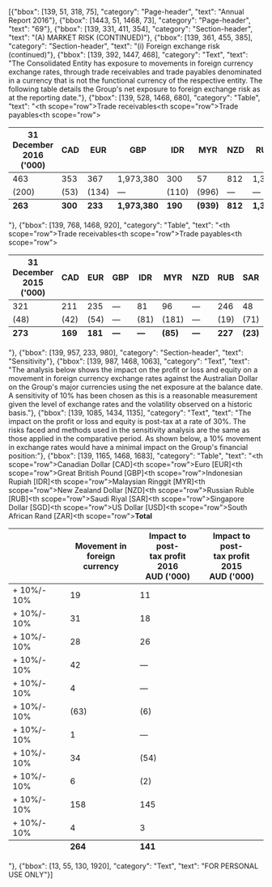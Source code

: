 [{"bbox": [139, 51, 318, 75], "category": "Page-header", "text": "Annual Report 2016"}, {"bbox": [1443, 51, 1468, 73], "category": "Page-header", "text": "69"}, {"bbox": [139, 331, 411, 354], "category": "Section-header", "text": "(A) MARKET RISK (CONTINUED)"}, {"bbox": [139, 361, 455, 385], "category": "Section-header", "text": "(i) Foreign exchange risk (continued)"}, {"bbox": [139, 392, 1447, 468], "category": "Text", "text": "The Consolidated Entity has exposure to movements in foreign currency exchange rates, through trade receivables and trade payables denominated in a currency that is not the functional currency of the respective entity. The following table details the Group's net exposure to foreign exchange risk as at the reporting date."}, {"bbox": [139, 528, 1468, 680], "category": "Table", "text": "<table><thead><tr><th>31 December 2016 ('000)</th><th>CAD</th><th>EUR</th><th>GBP</th><th>IDR</th><th>MYR</th><th>NZD</th><th>RUB</th><th>SAR</th><th>SGD</th><th>USD</th><th>ZAR</th></tr></thead><tbody><tr><th scope=\"row\">Trade receivables</th><td>463</td><td>353</td><td>367</td><td>1,973,380</td><td>300</td><td>57</td><td>812</td><td>1,304</td><td>216</td><td>1,864</td><td>530</td></tr><tr><th scope=\"row\">Trade payables</th><td>(200)</td><td>(53)</td><td>(134)</td><td>—</td><td>(110)</td><td>(996)</td><td>—</td><td>—</td><td>(33)</td><td>(234)</td><td>—</td></tr></tbody><tfoot><tr><th scope=\"row\"></th><td><strong>263</strong></td><td><strong>300</strong></td><td><strong>233</strong></td><td><strong>1,973,380</strong></td><td><strong>190</strong></td><td><strong>(939)</strong></td><td><strong>812</strong></td><td><strong>1,304</strong></td><td><strong>183</strong></td><td><strong>1,630</strong></td><td><strong>530</strong></td></tr></tfoot></table>"}, {"bbox": [139, 768, 1468, 920], "category": "Table", "text": "<table><thead><tr><th>31 December 2015 ('000)</th><th>CAD</th><th>EUR</th><th>GBP</th><th>IDR</th><th>MYR</th><th>NZD</th><th>RUB</th><th>SAR</th><th>SGD</th><th>USD</th><th>ZAR</th></tr></thead><tbody><tr><th scope=\"row\">Trade receivables</th><td>321</td><td>211</td><td>235</td><td>—</td><td>81</td><td>96</td><td>—</td><td>246</td><td>48</td><td>1,658</td><td>423</td></tr><tr><th scope=\"row\">Trade payables</th><td>(48)</td><td>(42)</td><td>(54)</td><td>—</td><td>(81)</td><td>(181)</td><td>—</td><td>(19)</td><td>(71)</td><td>(152)</td><td>—</td></tr></tbody><tfoot><tr><th scope=\"row\"></th><td><strong>273</strong></td><td><strong>169</strong></td><td><strong>181</strong></td><td><strong>—</strong></td><td><strong>—</strong></td><td><strong>(85)</strong></td><td><strong>—</strong></td><td><strong>227</strong></td><td><strong>(23)</strong></td><td><strong>1,506</strong></td><td><strong>423</strong></td></tr></tfoot></table>"}, {"bbox": [139, 957, 233, 980], "category": "Section-header", "text": "Sensitivity"}, {"bbox": [139, 987, 1468, 1063], "category": "Text", "text": "The analysis below shows the impact on the profit or loss and equity on a movement in foreign currency exchange rates against the Australian Dollar on the Group's major currencies using the net exposure at the balance date. A sensitivity of 10% has been chosen as this is a reasonable measurement given the level of exchange rates and the volatility observed on a historic basis."}, {"bbox": [139, 1085, 1434, 1135], "category": "Text", "text": "The impact on the profit or loss and equity is post-tax at a rate of 30%. The risks faced and methods used in the sensitivity analysis are the same as those applied in the comparative period. As shown below, a 10% movement in exchange rates would have a minimal impact on the Group's financial position:"}, {"bbox": [139, 1165, 1468, 1683], "category": "Table", "text": "<table><thead><tr><th></th><th>Movement in<br>foreign currency</th><th>Impact to post-<br>tax profit 2016<br>AUD ('000)</th><th>Impact to post-<br>tax profit 2015<br>AUD ('000)</th></tr></thead><tbody><tr><th scope=\"row\">Canadian Dollar [CAD]</th><td>+ 10%/- 10%</td><td>19</td><td>11</td></tr><tr><th scope=\"row\">Euro [EUR]</th><td>+ 10%/- 10%</td><td>31</td><td>18</td></tr><tr><th scope=\"row\">Great British Pound [GBP]</th><td>+ 10%/- 10%</td><td>28</td><td>26</td></tr><tr><th scope=\"row\">Indonesian Rupiah [IDR]</th><td>+ 10%/- 10%</td><td>42</td><td>—</td></tr><tr><th scope=\"row\">Malaysian Ringgit [MYR]</th><td>+ 10%/- 10%</td><td>4</td><td>—</td></tr><tr><th scope=\"row\">New Zealand Dollar [NZD]</th><td>+ 10%/- 10%</td><td>(63)</td><td>(6)</td></tr><tr><th scope=\"row\">Russian Ruble [RUB]</th><td>+ 10%/- 10%</td><td>1</td><td>—</td></tr><tr><th scope=\"row\">Saudi Riyal [SAR]</th><td>+ 10%/- 10%</td><td>34</td><td>(54)</td></tr><tr><th scope=\"row\">Singapore Dollar [SGD]</th><td>+ 10%/- 10%</td><td>6</td><td>(2)</td></tr><tr><th scope=\"row\">US Dollar [USD]</th><td>+ 10%/- 10%</td><td>158</td><td>145</td></tr><tr><th scope=\"row\">South African Rand [ZAR]</th><td>+ 10%/- 10%</td><td>4</td><td>3</td></tr></tbody><tfoot><tr><th scope=\"row\"><strong>Total</strong></th><td></td><td><strong>264</strong></td><td><strong>141</strong></td></tr></tfoot></table>"}, {"bbox": [13, 55, 130, 1920], "category": "Text", "text": "FOR PERSONAL USE ONLY"}]